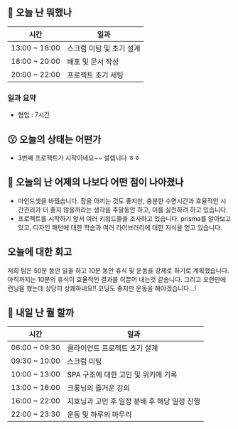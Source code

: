 ## :date:  오늘 난 뭐했나

| 시간 | 일과 |
| --- | --- |
| 13:00 ~ 18:00 | 스크럼 미팅 및 초기 설계 |
| 18:00 ~ 20:00 | 배포 및 문서 작성 |
| 20:00 ~ 22:00 | 프로젝트 초기 세팅 |


### 일과 요약
* 협업 : 7시간

## 😗 오늘의 상태는 어떤가
* 3번째 프로젝트가 시작이네요~~ 설렙니다 ㅎㅎ
  
## 🧐 오늘의 난 어제의 나보다 어떤 점이 나아졌나
* 마인드셋을 바꿨습니다. 잠을 아끼는 것도 좋지만, 충분한 수면시간과 효율적인 시간관리가 더 좋지 않을까라는 생각을 주말동안 하고, 이를 실천하려 하고 있습니다.
* 프로젝트를 시작하기 앞서 여러 키워드들을 조사하고 있습니다. prisma를 알아보고 있고, 디자인 패턴에 대한 학습과 여러 라이브러리에 대한 지식을 얻고 있습니다.

## 오늘에 대한 회고
저희 팀은 50분 동안 일을 하고 10분 동안 휴식 및 운동을 강제로 하기로 계획했습니다. 
아직까지는 10분의 휴식이 효율적인 결과를 이끌어 내는것 같습니다.
그리고 오랜만에 런닝을 했는데 상당히 상쾌하네요!! 코딩도 좋지만 운동을 해야겠습니다...!

## :eyes:  내일 난 뭘 할까

| 시간 | 일과 |
| --- | --- |
| 06:00 ~ 09:30 | 클라이언트 프로젝트 초기 설계 |
| 09:30 ~ 10:00 | 스크럼 미팅 |
| 10:00 ~ 13:00 | SPA 구조에 대한 고민 및 위키에 기록 |
| 13:00 ~ 16:00 | 크롱님의 즐거운 강의 |
| 16:00 ~ 22:00 | 지호님과 고민 후 일정 분배 후 해당 일정 진행 |
| 22:00 ~ 23:30 | 운동 및 하루의 마무리 |
